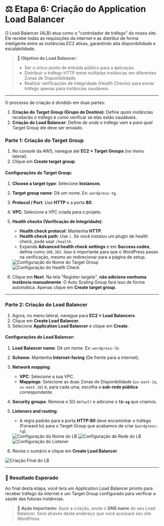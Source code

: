 # ⚖️ Etapa 6: Criação do Application Load Balancer

O Load Balancer (ALB) atua como o "controlador de tráfego" do nosso site. Ele recebe todas as requisições da internet e as distribui de forma inteligente entre as instâncias EC2 ativas, garantindo alta disponibilidade e escalabilidade.

> **🎯 Objetivo do Load Balancer:**
> * Ser o único ponto de entrada público para a aplicação.
> * Distribuir o tráfego HTTP entre múltiplas instâncias em diferentes Zonas de Disponibilidade.
> * Realizar verificações de integridade (Health Checks) para enviar tráfego apenas para instâncias saudáveis.

---

O processo de criação é dividido em duas partes:
1.  **Criação do Target Group (Grupo de Destino)**: Define *quais* instâncias receberão o tráfego e *como* verificar se elas estão saudáveis.
2.  **Criação do Load Balancer**: Define *de onde* o tráfego vem e *para qual* Target Group ele deve ser enviado.

### Parte 1: Criação do Target Group

1.  No console da AWS, navegue até **EC2 > Target Groups** (no menu lateral).
2.  Clique em **Create target group**.

#### Configurações do Target Group:

1.  **Choose a target type**: Selecione **Instances**.
2.  **Target group name**: Dê um nome. Ex: `wordpress-tg`.
3.  **Protocol / Port**: Use **HTTP** e a porta **80**.
4.  **VPC**: Selecione a VPC criada para o projeto.
5.  **Health checks (Verificação de Integridade)**:
    * **Health check protocol**: Mantenha **HTTP**.
    * **Health check path**: Use `/`. Se você instalou um plugin de health check, pode usar `/health`.
    * Expanda **Advanced health check settings** e em **Success codes**, defina como `200,302`. Isso é importante para que o WordPress passe na verificação, mesmo ao redirecionar para a página de setup.

    <img src="/imgs/destinonome.png" alt="Configuração do Nome do Target Group">
    <img src="/imgs/destinoIntegro.png" alt="Configuração do Health Check">

6.  Clique em **Next**. Na tela "Register targets", **não adicione nenhuma instância manualmente**. O Auto Scaling Group fará isso de forma automática. Apenas clique em **Create target group**.

---

### Parte 2: Criação do Load Balancer

1.  Agora, no menu lateral, navegue para **EC2 > Load Balancers**.
2.  Clique em **Create Load Balancer**.
3.  Selecione **Application Load Balancer** e clique em **Create**.

#### Configurações do Load Balancer:

1.  **Load Balancer name**: Dê um nome. Ex: `wordpress-lb`.
2.  **Scheme**: Mantenha **Internet-facing** (De frente para a internet).
3.  **Network mapping**:
    * **VPC**: Selecione a sua VPC.
    * **Mappings**: Selecione as duas Zonas de Disponibilidade (`us-east-1a`, `us-east-1b`) e, para cada uma, escolha a **sub-rede pública** correspondente.
4.  **Security groups**: Remova o SG `default` e adicione o **`lb-sg`** que criamos.
5.  **Listeners and routing**:
    * A regra padrão para a porta **HTTP:80** deve encaminhar o tráfego (Forward to) para o Target Group que acabamos de criar (`wordpress-tg`).

    <img src="/imgs/LBnome.png" alt="Configuração do Nome do LB">
    <img src="/imgs/LBrede.png" alt="Configuração de Rede do LB">
    <img src="/imgs/destino.png" alt="Configuração do Listener">

6.  Revise o sumário e clique em **Create Load Balancer**.

<img src="/imgs/LBfinal.png" alt="Criação Final do LB">

---

### 📌 Resultado Esperado

Ao final desta etapa, você terá um Application Load Balancer pronto para receber tráfego da internet e um Target Group configurado para verificar a saúde das futuras instâncias.

> 📎 **Ação Importante:**
> Após a criação, anote o **DNS name** do seu Load Balancer. Será através deste endereço que você acessará seu site WordPress.